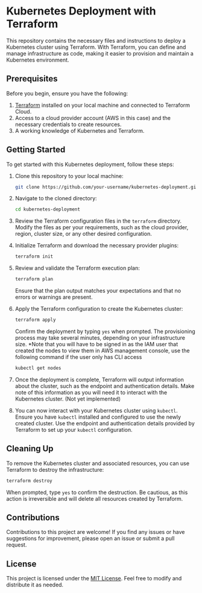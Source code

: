 # Kubernetes Deployment with Terraform

This repository contains the necessary files and instructions to deploy a Kubernetes cluster using Terraform. With Terraform, you can define and manage infrastructure as code, making it easier to provision and maintain a Kubernetes environment.

## Prerequisites

Before you begin, ensure you have the following:

1. [Terraform](https://www.terraform.io/downloads.html) installed on your local machine and connected to Terraform Cloud.
2. Access to a cloud provider account (AWS in this case) and the necessary credentials to create resources.
3. A working knowledge of Kubernetes and Terraform.

## Getting Started

To get started with this Kubernetes deployment, follow these steps:

1. Clone this repository to your local machine:

   ```bash
   git clone https://github.com/your-username/kubernetes-deployment.git
   ```

2. Navigate to the cloned directory:

   ```bash
   cd kubernetes-deployment
   ```

3. Review the Terraform configuration files in the `terraform` directory. Modify the files as per your requirements, such as the cloud provider, region, cluster size, or any other desired configuration.

4. Initialize Terraform and download the necessary provider plugins:

   ```bash
   terraform init
   ```

5. Review and validate the Terraform execution plan:

   ```bash
   terraform plan
   ```

   Ensure that the plan output matches your expectations and that no errors or warnings are present.

6. Apply the Terraform configuration to create the Kubernetes cluster:

   ```bash
   terraform apply
   ```

   Confirm the deployment by typing `yes` when prompted. The provisioning process may take several minutes, depending on your infrastructure size.
   *Note that you will have to be signed in as the IAM user that created the nodes to view them in AWS management console, use the following command if the user only has 
    CLI access

   ```bash
   kubectl get nodes
   ```

8. Once the deployment is complete, Terraform will output information about the cluster, such as the endpoint and authentication details. Make note of this information as you will need it to interact with the Kubernetes cluster. (Not yet implemented)

9. You can now interact with your Kubernetes cluster using `kubectl`. Ensure you have `kubectl` installed and configured to use the newly created cluster. Use the endpoint and authentication details provided by Terraform to set up your `kubectl` configuration.

## Cleaning Up

To remove the Kubernetes cluster and associated resources, you can use Terraform to destroy the infrastructure:

```bash
terraform destroy
```

When prompted, type `yes` to confirm the destruction. Be cautious, as this action is irreversible and will delete all resources created by Terraform.

## Contributions

Contributions to this project are welcome! If you find any issues or have suggestions for improvement, please open an issue or submit a pull request.

## License

This project is licensed under the [MIT License](LICENSE). Feel free to modify and distribute it as needed.
